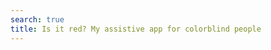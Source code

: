 ```yaml
---
search: true
title: Is it red? My assistive app for colorblind people
---
```

<Title/>

As a colorblind person, I often find myself wondering what color something is. Especially with online shops, it's hard to tell what color something actually is when the styles are named things like "light bone", "sail", or "sunset" (Spoiler: It's always pink). So when you're depending on something having an expressive color name, you're out of luck. I wanted to build a tool that would help me with that.

My approach was so first compile a list of color names, grouped by shade and their rgb values. Then I grouped the colors further by brightness to split the shade groups into light and dark variants. You can find the list of 1.265 colors, 14 shades and 38 shade variants [here](https://isit.red/#/shades) or search the list [here](https://isit.red/#/search?q=red).

The first iteration of my app would take a screenshot or image, downsample it to a given number of pixels and find the shade and approximate color name for each pixel. You can try the analyzer [here](https://isit.red/#/image-analyzer?image=https://upload.wikimedia.org/wikipedia/commons/5/54/RGV_color_wheel_1908.png).

Next I wanted to try my hand at realtime video analysis. I went with two modes: a "color picker" mode that would show the color name and shade of the pixel under the cursor and a "grid view" mode that shows a grid of the shades from the video feed. You can try the video analyzer [here](https://isit.red/#/live).

I also wanted to make the app useful for people who are not colorblind, so I added a color picker that would show the color name and shade of the pixel under the cursor. You can try the color picker [here](https://isit.red/#/color-picker).

The next feature was a simple quiz that shows a random color, then derives the shade name from the color and asks the user to pick the correct shade from a list. You can try the quiz [here](https://isit.red/#/quiz). After completing a couple of rounds, the quiz will show you a list of the shades you get wrong the most and therefore seem to have the most trouble with (at least on the device you're currently using).

As a last feature, I created a small interactive 3d animation that shows the color list mapped to a cube where [R=X, G=Y, B=Z](https://isit.red/#/cube).

## &Delta;E

For any given pixel I needed to find the closest color to that pixel's RGB values to give it a name and shade. Since R, G and B map precisely onto X,Y and Z, calculating the [euclidean distance](https://en.wikipedia.org/wiki/Euclidean_distance) of a given RGB color to the closest color in the list seemed to be an obvious approach. However, the euclidean distance between two colors does not correlate with how similar they are _perceived_ by the human eye. This is were the [CIELAB ΔE*](https://en.wikipedia.org/wiki/Color_difference#CIELAB_%CE%94E*) color difference formula comes in:

> The International Commission on Illumination (CIE) calls their distance metric ΔE* (or, inaccurately, dE*, dE, or "Delta E") where delta is a Greek letter often used to denote difference, and E stands for Empfindung; German for "sensation". Use of this term can be traced back to Hermann von Helmholtz and Ewald Hering.  

[The german Wikipedia entry on ΔE](https://de.wikipedia.org/wiki/Delta_E#:~:text=Interpretation%20von%20Farbabst%C3%A4nden) has a small table on how to interpret the ΔE values:

| &Delta;E | valuation |
| --- | --- |
| 0.0 … 0.5 | almost imperceptibly |
| 0.5 … 1.0 | noticeable to the trained eye |
| 1.0 … 2.0 | little color difference |
| 2.0 … 4.0 | perceived color difference |
| 4.0 … 5.0 | essential, rarely tolerated color difference |
| above 5.0 | the difference is evaluated as a different color |

### Example: Euclidean distance vs. ΔE

Given the color R=168, G=255, B=82 (a bright green, thanks isit.red), the euclidean distance and the &Delta;E values are as follows:

| Color | R | G | B | Euclidean distance | &Delta;E |
| --- | --- | --- | --- | --- | --- |
| French lime | 158 | 253 | 56 | 27.928 | 1.776 |
| Green-yellow | 173 | 255 | 47 | 35.355 | 2.879 |
| Green lizard | 167 | 244 | 50 | 33.853 | 3.214 |
| Spring frost | 135 | 255 | 42 | 51.856 | 3.386 |
| Inchworm | 178 | 236 | 93 | 24.125 | 4.811 |

"Inchworm" has the shortest euclidean distance to the given color while having the largest ΔE value of the group. This demonstrates how the euclidean distance is not a good measure for color similarity because colors that have a short euclidean distance can be perceived as very different.

## Accuracy and Perception

The detected color names and shades are not perfect. There are a couple of reasons for that:

- people perceive colors differently (duh)
- the display you're using might reduce blue light ("night mode"), making colors appear warmer
- the environment you're in might have a color cast (e.g. a red wall, blue sky, green leaves above you)
- the light source might have a certain hue other than white (e.g. a yellowish light bulb or a blueish LED)
- the device's camera might apply color correction (e.g. to make skin tones appear more natural) or other post-processing
- your browser may apply color correction

Especially the realtime video analysis is prone to errors because of the reasons listed above. The analyzer is more accurate because it's not affected by the environment or the camera. 

But going back to the initial example with online shopping and product images: The images are not perfect either. They are often color corrected, have a color cast or are taken in a certain environment. So the detected color names and shades are a good approximation of what the product looks like in real life but you still may be surprised when you receive the product.

## On Clustering Shades

The image analyzer clusters matched colors into shade groups of light/dark and regular shade variants. 

If the total percentage of a shade is below a certain threshold, it is clustered into "other".
Depending on the percentage a shade is present in an analysis result, a shade may be clustered into "other". 

Multiple shades for a sample are caused by multiple colors with different shades being close to the sampled color.


<Posts headline="More on isit.red" tag="is-it-red" />